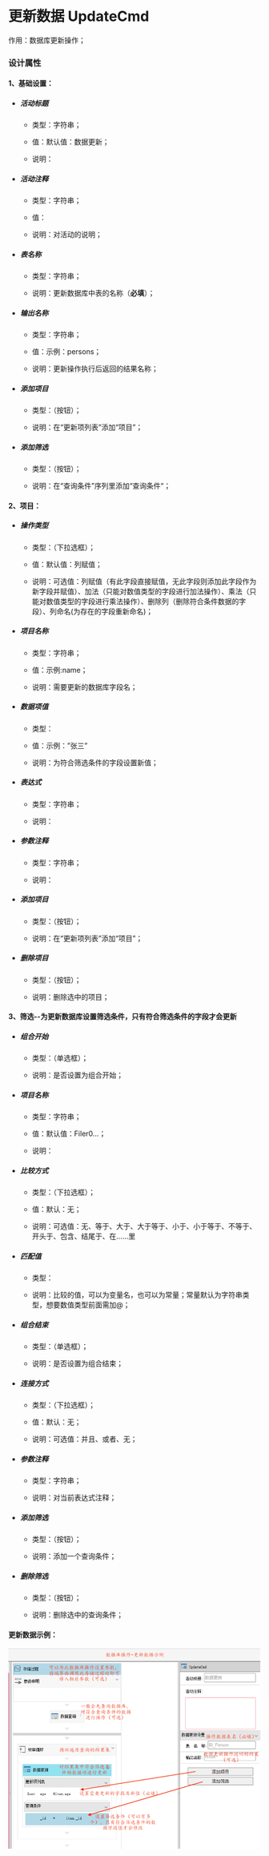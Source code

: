 # 更新数据 UpdateCmd

作用：数据库更新操作；

### 设计属性

#### 1、基础设置：

* ##### 活动标题

  * 类型：字符串；

  * 值：默认值：数据更新；

  * 说明：
* ##### 活动注释

  * 类型：字符串；

  * 值：

  * 说明：对活动的说明；
* ##### 表名称

  * 类型：字符串；

  * 说明：更新数据库中表的名称（**必填**）；
* ##### 输出名称

  * 类型：字符串；

  * 值：示例：persons；

  * 说明：更新操作执行后返回的结果名称；
* ##### 添加项目

  * 类型：（按钮）；

  * 说明：在“更新项列表”添加“项目”；
* ##### 添加筛选

  * 类型：（按钮）；

  * 说明：在“查询条件”序列里添加“查询条件“；

#### 2、项目：

* ##### 操作类型

  * 类型：（下拉选框）；

  * 值：默认值：列赋值；

  * 说明：可选值：列赋值（有此字段直接赋值，无此字段则添加此字段作为新字段并赋值）、加法（只能对数值类型的字段进行加法操作）、乘法（只能对数值类型的字段进行乘法操作）、删除列（删除符合条件数据的字段）、列命名\(为存在的字段重新命名\)；
* ##### 项目名称

  * 类型：字符串；

  * 值：示例:name；

  * 说明：需要更新的数据库字段名；
* ##### 数据项值

  * 类型：

  * 值：示例：”张三”

  * 说明：为符合筛选条件的字段设置新值；
* ##### 表达式

  * 类型：字符串；

  * 说明：
* ##### 参数注释

  * 类型：字符串；

  * 说明：
* ##### 添加项目

  * 类型：（按钮）；

  * 说明：在“更新项列表”添加“项目”；
* ##### 删除项目

  * 类型：（按钮）；

  * 说明：删除选中的项目；

#### 3、筛选--为更新数据库设置筛选条件，只有符合筛选条件的字段才会更新

* ##### 组合开始

  * 类型：（单选框）；

  * 说明：是否设置为组合开始；
* ##### 项目名称

  * 类型：字符串；

  * 值：默认值：Filer0…；

  * 说明：
* ##### 比较方式

  * 类型：（下拉选框）；

  * 值：默认：无；

  * 说明：可选值：无、等于、大于、大于等于、小于、小于等于、不等于、开头于、包含、结尾于、在……里
* ##### 匹配值

  * 类型：

  * 说明：比较的值，可以为变量名，也可以为常量；常量默认为字符串类型，想要数值类型前面需加@；
* ##### 组合结束

  * 类型：（单选框）；

  * 说明：是否设置为组合结束；
* ##### 连接方式

  * 类型：（下拉选框）；

  * 值：默认：无；

  * 说明：可选值：并且、或者、无；
* ##### 参数注释

  * 类型：字符串；

  * 说明：对当前表达式注释；
* ##### 添加筛选

  * 类型：（按钮）；

  * 说明：添加一个查询条件；
* ##### 删除筛选

  * 类型：（按钮）；

  * 说明：删除选中的查询条件；

#### 更新数据示例：

![](/assets/updatecmd01png.png)

